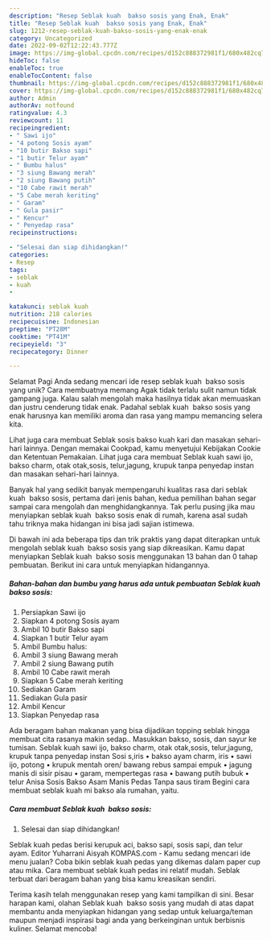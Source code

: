 ```yaml
---
description: "Resep Seblak kuah  bakso sosis yang Enak, Enak"
title: "Resep Seblak kuah  bakso sosis yang Enak, Enak"
slug: 1212-resep-seblak-kuah-bakso-sosis-yang-enak-enak
category: Uncategorized
date: 2022-09-02T12:22:43.777Z
image: https://img-global.cpcdn.com/recipes/d152c888372981f1/680x482cq70/seblak-kuah-bakso-sosis-foto-resep-utama.jpg
hideToc: false
enableToc: true
enableTocContent: false
thumbnail: https://img-global.cpcdn.com/recipes/d152c888372981f1/680x482cq70/seblak-kuah-bakso-sosis-foto-resep-utama.jpg
cover: https://img-global.cpcdn.com/recipes/d152c888372981f1/680x482cq70/seblak-kuah-bakso-sosis-foto-resep-utama.jpg
author: Admin
authorAv: notfound
ratingvalue: 4.3
reviewcount: 11
recipeingredient:
- " Sawi ijo"
- "4 potong Sosis ayam"
- "10 butir Bakso sapi"
- "1 butir Telur ayam"
- " Bumbu halus"
- "3 siung Bawang merah"
- "2 siung Bawang putih"
- "10 Cabe rawit merah"
- "5 Cabe merah keriting"
- " Garam"
- " Gula pasir"
- " Kencur"
- " Penyedap rasa"
recipeinstructions:

- "Selesai dan siap dihidangkan!"
categories:
- Resep
tags:
- seblak
- kuah
- 

katakunci: seblak kuah  
nutrition: 218 calories
recipecuisine: Indonesian
preptime: "PT28M"
cooktime: "PT41M"
recipeyield: "3"
recipecategory: Dinner

---
```



Selamat Pagi Anda sedang mencari ide resep seblak kuah  bakso sosis yang unik? Cara membuatnya memang Agak tidak terlalu sulit namun tidak gampang juga. Kalau salah mengolah maka hasilnya tidak akan memuaskan dan justru cenderung tidak enak. Padahal seblak kuah  bakso sosis yang enak harusnya kan memiliki aroma dan rasa yang mampu memancing selera kita.


Lihat juga cara membuat Seblak sosis bakso kuah kari dan masakan sehari-hari lainnya. Dengan memakai Cookpad, kamu menyetujui Kebijakan Cookie dan Ketentuan Pemakaian. Lihat juga cara membuat Seblak kuah sawi ijo, bakso charm, otak otak,sosis, telur,jagung, krupuk tanpa penyedap instan dan masakan sehari-hari lainnya.

Banyak hal yang sedikit banyak mempengaruhi kualitas rasa dari seblak kuah  bakso sosis, pertama dari jenis bahan, kedua pemilihan bahan segar sampai cara mengolah dan menghidangkannya. Tak perlu pusing jika mau menyiapkan seblak kuah  bakso sosis enak di rumah, karena asal sudah tahu triknya maka hidangan ini bisa jadi sajian istimewa.


Di bawah ini ada beberapa tips dan trik praktis yang dapat diterapkan untuk mengolah seblak kuah  bakso sosis yang siap dikreasikan. Kamu dapat menyiapkan Seblak kuah  bakso sosis menggunakan 13 bahan dan 0 tahap pembuatan. Berikut ini cara untuk menyiapkan hidangannya.

<!--inarticleads1-->

##### Bahan-bahan dan bumbu yang harus ada untuk pembuatan Seblak kuah  bakso sosis:

1. Persiapkan  Sawi ijo
1. Siapkan 4 potong Sosis ayam
1. Ambil 10 butir Bakso sapi
1. Siapkan 1 butir Telur ayam
1. Ambil  Bumbu halus:
1. Ambil 3 siung Bawang merah
1. Ambil 2 siung Bawang putih
1. Ambil 10 Cabe rawit merah
1. Siapkan 5 Cabe merah keriting
1. Sediakan  Garam
1. Sediakan  Gula pasir
1. Ambil  Kencur
1. Siapkan  Penyedap rasa


Ada beragam bahan makanan yang bisa dijadikan topping seblak hingga membuat cita rasanya makin sedap.. Masukkan bakso, sosis, dan sayur ke tumisan. Seblak kuah sawi ijo, bakso charm, otak otak,sosis, telur,jagung, krupuk tanpa penyedap instan Sosi s,iris • bakso ayam charm, iris • sawi ijo, potong • krupuk mentah oren/ bawang rebus sampai empuk • jagung manis di sisir pisau • garam, mempertegas rasa • bawang putih bubuk • telur Anisa Sosis Bakso Asam Manis Pedas Tanpa saus tiram Begini cara membuat seblak kuah mi bakso ala rumahan, yaitu. 

<!--inarticleads2-->

##### Cara membuat Seblak kuah  bakso sosis:


1. Selesai dan siap dihidangkan!

Seblak kuah pedas berisi kerupuk aci, bakso sapi, sosis sapi, dan telur ayam. Editor Yuharrani Aisyah KOMPAS.com - Kamu sedang mencari ide menu jualan? Coba bikin seblak kuah pedas yang dikemas dalam paper cup atau mika. Cara membuat seblak kuah pedas ini relatif mudah. Seblak terbuat dari beragam bahan yang bisa kamu kreasikan sendiri. 

Terima kasih telah menggunakan resep yang kami tampilkan di sini. Besar harapan kami, olahan Seblak kuah  bakso sosis yang mudah di atas dapat membantu anda menyiapkan hidangan yang sedap untuk keluarga/teman maupun menjadi inspirasi bagi anda yang berkeinginan untuk berbisnis kuliner. Selamat mencoba!
